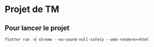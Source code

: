 # Projet de TM
## Pour lancer le projet
`flutter run -d chrome --no-sound-null-safety --web-renderer=html`

